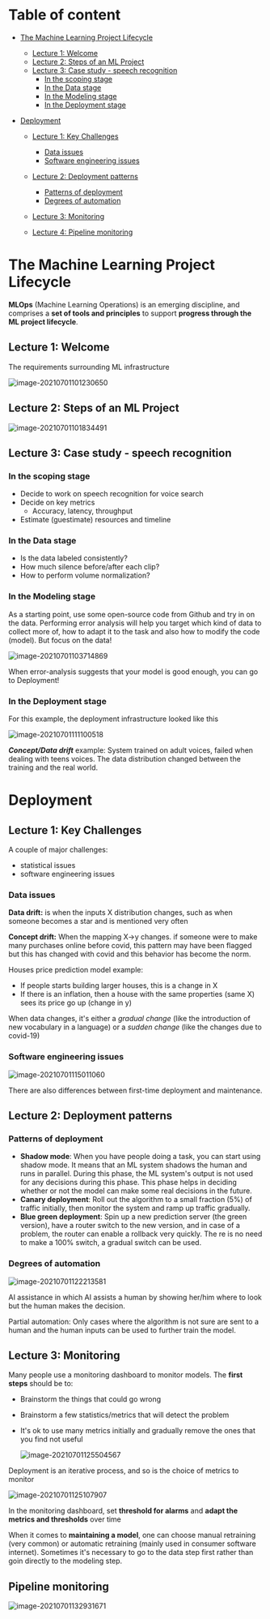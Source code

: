 # Table of content

- [The Machine Learning Project Lifecycle](#the-machine-learning-project-lifecycle)
  
  * [Lecture 1: Welcome](#lecture-1-welcome)
  * [Lecture 2: Steps of an ML Project](#lecture-2-steps-of-an-ml-project)
  * [Lecture 3: Case study - speech recognition](#lecture-3-case-study---speech-recognition)
    + [In the scoping stage](#in-the-scoping-stage)
    + [In the Data stage](#in-the-data-stage)
    + [In the Modeling stage](#in-the-modeling-stage)
    + [In the Deployment stage](#in-the-deployment-stage)
  
- [Deployment](#deployment)
  
  * [Lecture 1: Key Challenges](#lecture-1-key-challenges)
    
    + [Data issues](#data-issues)
    + [Software engineering issues](#software-engineering-issues)
    
  * [Lecture 2: Deployment patterns](#lecture-2-deployment-patterns)
    
    + [Patterns of deployment](#patterns-of-deployment)
    + [Degrees of automation](#degrees-of-automation)
    
  * [Lecture 3: Monitoring](#lecture-3-monitoring)
  
  * [Lecture 4: Pipeline monitoring](#lecture-4-pipeline-monitoring)
  
    

# The Machine Learning Project Lifecycle

**MLOps** (Machine Learning Operations) is an emerging discipline, and comprises a **set of tools and principles** to support **progress through the ML project lifecycle**.

## Lecture 1: Welcome 

The requirements surrounding ML infrastructure

![image-20210701101230650](../../_assets/C1W1/image-20210701101230650.png)



## Lecture 2: Steps of an ML Project

![image-20210701101834491](../../_assets/C1W1/image-20210701101834491.png)



## Lecture 3: Case study - speech recognition

### In the scoping stage

- Decide to work on speech recognition for voice search
- Decide on key metrics
  - Accuracy, latency, throughput
- Estimate (guestimate) resources and timeline

### In the Data stage

- Is the data labeled consistently?
- How much silence before/after each clip?
- How to perform volume normalization?

### In the Modeling stage

As a starting point, use some open-source code from Github and try in on the data. Performing error analysis will help you target which kind of data to collect more of, how to adapt it to the task and also how to modify the code (model). But focus on the data!

![image-20210701103714869](../../_assets/C1W1/image-20210701103714869.png)

When error-analysis suggests that your model is good enough, you can go to Deployment!

### In the Deployment stage

For this example, the deployment infrastructure looked like this

![image-20210701111100518](../../_assets/C1W1/image-20210701111100518.png)

***Concept/Data drift*** example: System trained on adult voices, failed when dealing with teens voices. The data distribution changed between the training and the real world.



# Deployment

## Lecture 1: Key Challenges

A couple of major challenges:

- statistical issues
- software engineering issues

### Data issues

**Data drift:** is when the inputs X distribution changes, such as when someone becomes a star and is mentioned very often

**Concept drift:** When the mapping X->y changes. if someone were to make many purchases online before covid, this pattern may have been flagged but this has changed with covid and this behavior has become the norm.

Houses price prediction model example:

- If people starts building larger houses, this is a change in X
- If there is an inflation, then a house with the same properties (same X) sees its price go up (change in y)

When data changes, it's either a *gradual change* (like the introduction of new vocabulary in a language) or a *sudden change* (like the changes due to covid-19)

### Software engineering issues

![image-20210701115011060](../../_assets/C1W1/image-20210701115011060.png)

There are also differences between first-time deployment and maintenance.

## Lecture 2: Deployment patterns

### Patterns of deployment

- **Shadow mode**: When you have people doing a task, you can start using shadow mode. It means that an ML system shadows the human and runs in parallel. During this phase, the ML system's output is not used for any decisions during this phase. This phase helps in deciding whether or not the model can make some real decisions in the future.
- **Canary deployment**: Roll out the algorithm to a small fraction (5%) of traffic initially, then monitor the system and ramp up traffic gradually.
- **Blue green deployment**: Spin up a new prediction server (the green version), have a router switch to the new version, and in case of a problem, the router can enable a rollback very quickly. The re is no need to make a 100% switch, a gradual switch can be used.

### Degrees of automation

![image-20210701122213581](../../_assets/C1W1/image-20210701122213581.png)

AI assistance in which AI assists a human by showing her/him where to look but the human makes the decision.

Partial automation: Only cases where the algorithm is not sure are sent to a human and the human inputs can be used to further train the model.

## Lecture 3: Monitoring

Many people use a monitoring dashboard to monitor models. The **first steps** should be to:

- Brainstorm the things that could go wrong

- Brainstorm a few statistics/metrics that will detect the problem

- It's ok to use many metrics initially and gradually remove the ones that you find not useful

  

  ![image-20210701125504567](../../_assets/C1W1/image-20210701125504567.png)



Deployment is an iterative process, and so is the choice of metrics to monitor

![image-20210701125107907](../../_assets/C1W1/image-20210701125107907.png)



In the monitoring dashboard, set **threshold for alarms** and **adapt the metrics and thresholds** over time

When it comes to **maintaining a model**, one can choose manual retraining (very common) or automatic retraining (mainly used in consumer software internet). Sometimes it's necessary to go to the data step first rather than goin directly to the modeling step.

## Pipeline monitoring

![image-20210701132931671](../../_assets/C1W1/image-20210701132931671.png)

